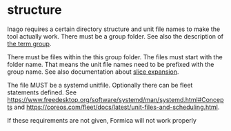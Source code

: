 # structure
Inago requires a certain directory structure and unit file names to make the
tool actually work. There must be a group folder. See also the description of
[the term group](terms.md#Group).

There must be files within the this group folder. The files must start with the
folder name. That means the unit file names need to be prefixed with the group
name. See also documentation about [slice expansion](slice_expansion.md).

The file MUST be a systemd unitfile. Optionally there can be fleet statements
defined. See
https://www.freedesktop.org/software/systemd/man/systemd.html#Concepts and
https://coreos.com/fleet/docs/latest/unit-files-and-scheduling.html.

If these requirements are not given, Formica will not work properly
